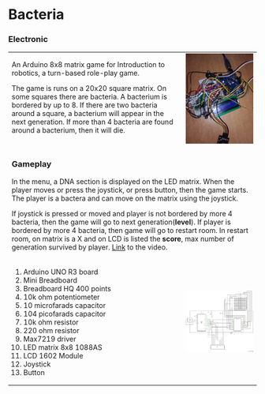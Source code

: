# Bacteria

<table border="0" bordercolor="#FFFFFF">
  <tr border="0" bordercolor="#FFFFFF">
    <td border="0" bordercolor="#FFFFFF" valign="top" width="70%">
      <p>
        An Arduino 8x8 matrix game for Introduction to robotics, a turn-based role-play game.
      </p>
      <p>
        The game is runs on a 20x20 square matrix. On some squares there are bacteria. A bacterium is bordered by up to 8. If there are two bacteria around a square, a bacterium will appear in the next generation. If more than 4 bacteria are found around a bacterium, then it will die.
      </p>
    </td>
    <td border="0" bordercolor="#FFFFFF">
      <img src="https://raw.githubusercontent.com/BalescuOvidiu/Bacteria/master/img/photo.jpg"/>
    </td>
  </tr>
  <tr>
    <td colspan="2">
      <h3>Gameplay</h3>
      <p>
        In the menu, a DNA section is displayed on the LED matrix. When the player moves or press the joystick, or press button, then the game starts. The player is a bactera and can move on the matrix using the joystick.
      </p>
      <p>
        If joystick is pressed or moved and player is not bordered by more 4 bacteria, then the game will go to next generation(<b>level</b>). If player is bordered by more 4 bacteria, then game will go to restart room. In restart room, on matrix is a X and on LCD is listed the <b>score</b>, max number of generation survived by player. 
        <a href="https://drive.google.com/open?id=1Pe8iDwB8iUbNWSNGQlBPPpknMyZsimqw">Link</a> to the video.
      </p>
    </td>
  <h3>Electronic</h3>
  </tr>
  <tr border="0" bordercolor="#FFFFFF">
    <td border="0" bordercolor="#FFFFFF" valign="top" width="30%">
      <ol>
        <li>Arduino UNO R3 board</li>
        <li>Mini Breadboard</li>
        <li>Breadboard HQ 400 points</li>
        <li>10k ohm potentiometer</li>
        <li>10 microfarads capacitor</li>
        <li>104 picofarads capacitor</li>
        <li>10k ohm resistor</li>
        <li>220 ohm resistor</li>
        <li>Max7219 driver</li>
        <li>LED matrix 8x8 1088AS</li>
        <li>LCD 1602 Module</li>
        <li>Joystick</li>
        <li>Button</li>
      </ol>
    </td border="0" valign="middle">
    <td border="0">
      <img src="https://raw.githubusercontent.com/BalescuOvidiu/Bacteria/master/img/schematic.png"/>
    </td>
  </tr>
</table>
